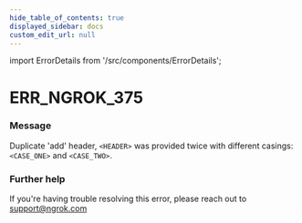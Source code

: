 ```yaml
---
hide_table_of_contents: true
displayed_sidebar: docs
custom_edit_url: null
---
```


import ErrorDetails from '/src/components/ErrorDetails';

# ERR_NGROK_375

### Message
Duplicate 'add' header, `<HEADER>` was provided twice with different casings: `<CASE_ONE>` and `<CASE_TWO>`.

### Further help
If you're having trouble resolving this error, please reach out to [support@ngrok.com](mailto:support@ngrok.com?subject=Help%20with%20ERR_NGROK_375)

<ErrorDetails error='err_ngrok_375' />
